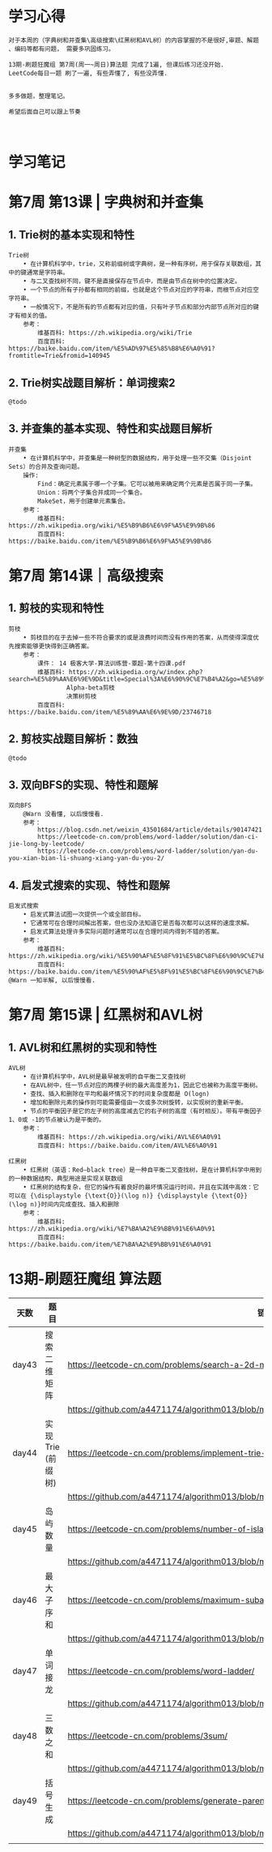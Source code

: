 # 学习心得
           
    对于本周的（字典树和并查集\高级搜索\红黑树和AVL树）的内容掌握的不是很好,审题、解题 、编码等都有问题， 需要多巩固练习。
    
    13期-刷题狂魔组 第7周(周一~周日)算法题 完成了1遍, 但课后练习还没开始.
    LeetCode每日一题 刷了一遍, 有些弄懂了, 有些没弄懂.


    多多做题，整理笔记。
    
    希望后面自己可以跟上节奏

   


​    
# 学习笔记

# 第7周 第13课 | 字典树和并查集

##   1. Trie树的基本实现和特性
    Trie树
        • 在计算机科学中，trie，又称前缀树或字典树，是一种有序树，用于保存关联数组，其中的键通常是字符串。
        • 与二叉查找树不同，键不是直接保存在节点中，而是由节点在树中的位置决定。
        • 一个节点的所有子孙都有相同的前缀，也就是这个节点对应的字符串，而根节点对应空字符串。
        • 一般情况下，不是所有的节点都有对应的值，只有叶子节点和部分内部节点所对应的键才有相关的值。
        参考：
            维基百科: https://zh.wikipedia.org/wiki/Trie
            百度百科: https://baike.baidu.com/item/%E5%AD%97%E5%85%B8%E6%A0%91?fromtitle=Trie&fromid=140945
    
##   2. Trie树实战题目解析：单词搜索2
    @todo
    
##   3. 并查集的基本实现、特性和实战题目解析
    并查集
        • 在计算机科学中，并查集是一种树型的数据结构，用于处理一些不交集（Disjoint Sets）的合并及查询问题。
        操作:
            Find：确定元素属于哪一个子集。它可以被用来确定两个元素是否属于同一子集。
            Union：将两个子集合并成同一个集合。
            MakeSet，用于创建单元素集合。
        参考：
            维基百科: https://zh.wikipedia.org/wiki/%E5%B9%B6%E6%9F%A5%E9%9B%86
            百度百科: https://baike.baidu.com/item/%E5%B9%B6%E6%9F%A5%E9%9B%86
            
# 第7周 第14课｜高级搜索

##   1. 剪枝的实现和特性
    剪枝
        • 剪枝目的在于去掉一些不符合要求的或是浪费时间而没有作用的答案，从而使得深度优先搜索能够更快得到正确答案。
        参考：
            课件： 14 极客大学-算法训练营-覃超-第十四课.pdf
            维基百科: https://zh.wikipedia.org/w/index.php?search=%E5%89%AA%E6%9E%9D&title=Special%3A%E6%90%9C%E7%B4%A2&go=%E5%89%8D%E5%BE%80&ns0=1
                    Alpha-beta剪枝
                    决策树剪枝
            百度百科: https://baike.baidu.com/item/%E5%89%AA%E6%9E%9D/23746718
            
##   2. 剪枝实战题目解析：数独
    @todo
    
##   3. 双向BFS的实现、特性和题解
    双向BFS
        @Warn 没看懂, 以后慢慢看.
        参考：
            https://blog.csdn.net/weixin_43501684/article/details/90147421
            https://leetcode-cn.com/problems/word-ladder/solution/dan-ci-jie-long-by-leetcode/
            https://leetcode-cn.com/problems/word-ladder/solution/yan-du-you-xian-bian-li-shuang-xiang-yan-du-you-2/    
            
##   4. 启发式搜索的实现、特性和题解
    启发式搜索
        • 启发式算法试图一次提供一个或全部目标。
        • 它通常可在合理时间解出答案，但也没办法知道它是否每次都可以这样的速度求解。
        • 启发式算法处理许多实际问题时通常可以在合理时间内得到不错的答案。
        参考：
            维基百科: https://zh.wikipedia.org/wiki/%E5%90%AF%E5%8F%91%E5%BC%8F%E6%90%9C%E7%B4%A2
            百度百科: https://baike.baidu.com/item/%E5%90%AF%E5%8F%91%E5%BC%8F%E6%90%9C%E7%B4%A2
    @Warn 一知半解, 以后慢慢看.
    
# 第7周 第15课 | 红黑树和AVL树

##   1. AVL树和红黑树的实现和特性
    AVL树
        • 在计算机科学中，AVL树是最早被发明的自平衡二叉查找树
        • 在AVL树中，任一节点对应的两棵子树的最大高度差为1，因此它也被称为高度平衡树。
        • 查找、插入和删除在平均和最坏情况下的时间复杂度都是 O(logn)
        • 增加和删除元素的操作则可能需要借由一次或多次树旋转，以实现树的重新平衡。
        • 节点的平衡因子是它的左子树的高度减去它的右子树的高度（有时相反）。带有平衡因子1、0或 -1的节点被认为是平衡的。
        参考：
            维基百科: https://zh.wikipedia.org/wiki/AVL%E6%A0%91
            百度百科: https://baike.baidu.com/item/AVL%E6%A0%91
            
    红黑树
        • 红黑树（英语：Red–black tree）是一种自平衡二叉查找树，是在计算机科学中用到的一种数据结构，典型用途是实现关联数组
        • 红黑树的结构复杂，但它的操作有着良好的最坏情况运行时间，并且在实践中高效：它可以在 {\displaystyle {\text{O}}(\log n)} {\displaystyle {\text{O}}(\log n)}时间内完成查找、插入和删除
        参考：
            维基百科: https://zh.wikipedia.org/wiki/%E7%BA%A2%E9%BB%91%E6%A0%91
            百度百科: https://baike.baidu.com/item/%E7%BA%A2%E9%BB%91%E6%A0%91
            
            
# 13期-刷题狂魔组 算法题


| 天数  | 题目                | 链接                                                                                             | 次数 |
| ----- | ------------------ | ----------------------------------------------------------------------------------------------- | ---- |
| day43 | 搜索二维矩阵        | https://leetcode-cn.com/problems/search-a-2d-matrix/                                             | 1    |
|       |                    | https://github.com/a4471174/algorithm013/blob/master/Week_07/shuati/SearchA2dMatrix.java         |      |
| day44 | 实现 Trie (前缀树)  | https://leetcode-cn.com/problems/implement-trie-prefix-tree/                                     | 1    |
|       |                    | https://github.com/a4471174/algorithm013/blob/master/Week_07/shuati/ImplementTriePrefixTree.java |      |
| day45 | 岛屿数量            | https://leetcode-cn.com/problems/number-of-islands/                                              | 1    |
|       |                    | https://github.com/a4471174/algorithm013/blob/master/Week_07/shuati/NumberOfIslands.java         |      |
| day46 | 最大子序和          | https://leetcode-cn.com/problems/maximum-subarray/                                               | 1    |
|       |                    | https://github.com/a4471174/algorithm013/blob/master/Week_07/shuati/MaximumSubarray.java         |      |
| day47 | 单词接龙            | https://leetcode-cn.com/problems/word-ladder/                                                    | 2    |
|       |                    | https://github.com/a4471174/algorithm013/blob/master/Week_07/shuati/WordLadder.java              |      |
| day48 | 三数之和            | https://leetcode-cn.com/problems/3sum/                                                           | 1    |
|       |                    | https://github.com/a4471174/algorithm013/blob/master/Week_07/shuati/ThreeSum.java                |      |
| day49 | 括号生成            | https://leetcode-cn.com/problems/generate-parentheses/                                           | 1    |
|       |                    | https://github.com/a4471174/algorithm013/blob/master/Week_07/shuati/GenerateParentheses.java     |      |
|       |                    |                                                                                                  |      |
                                    